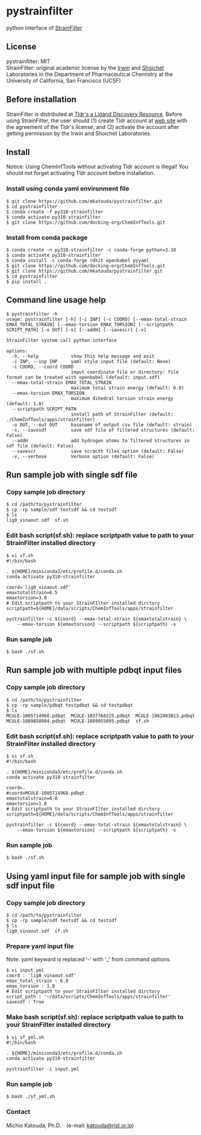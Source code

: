 # pystrainfilter
python interface of [StrainFilter](https://wiki.docking.org/index.php/Strain_Filtering)

## License
pystrainfilter: MIT    
StrainFilter: original academic license by the [Irwin](https://irwinlab.compbio.ucsf.edu/) and [Shoichet](https://bkslab.org/) Laboratories in the Department of Pharmaceutical Chemistry at the University of California, San Francisco (UCSF)

## Before installation
StrainFilter is distributed at [Tldr's a Ligand Discovery Resource](https://tldr.docking.org/). Before using StrainFilter, the user should (1) create Tldr account at [web site](https://tldr.docking.org/) with the agreement of the Tldr's license, and (2) activate the account after getting permission by the Irwin and Shoichet Laboratories.   

## Install
Notice: Using ChemInfTools without activating Tldr account is illegal! You should not forget activating Tldr account before installation.

### Install using conda yaml environment file
```
$ git clone https://github.com/mkatouda/pystrainfilter.git
$ cd pystrainfilter
$ conda create -f py310-strainfilter
$ conda activate py310-strainfilter
$ git clone https://github.com/docking-org/ChemInfTools.git
```

### Install from conda package
```
$ conda create -n py310-strainfilter -c conda-forge python=3.10
$ conda activate py310-strainfilter
$ conda install -c conda-forge rdkit openbabel pyyaml
$ git clone https://github.com/docking-org/ChemInfTools.git
$ git clone https://github.com/mkatouda/pystrainfilter.git
$ cd pystrainfilter
$ pip install .
```

## Command line usage help
```
$ pystrainfilter -h
usage: pystrainfilter [-h] [-i INP] [-c COORD] [--emax-total-strain EMAX_TOTAL_STRAIN] [--emax-torsion EMAX_TORSION] [--scriptpath SCRIPT_PATH] [-o OUT] [-s] [--addH] [--savescr] [-v]

StrainFilter system call python interface

options:
  -h, --help            show this help message and exit
  -i INP, --inp INP     yaml style input file (default: None)
  -c COORD, --coord COORD
                        input coordinate file or directory: file format can be treated with openbabel (default: input.sdf)
  --emax-total-strain EMAX_TOTAL_STRAIN
                        maximum total strain energy (default: 6.0)
  --emax-torsion EMAX_TORSION
                        maximum dihedral torsion strain energy (default: 1.8)
  --scriptpath SCRIPT_PATH
                        install path of StrainFilter (default: ./ChemInfTools/apps/strainfilter)
  -o OUT, --out OUT     basename of output csv file (default: strain)
  -s, --savesdf         save sdf file of filtered structures (default: False)
  --addH                add hydrogen atoms to filtered structures in sdf file (default: False)
  --savescr             save scracth files option (default: False)
  -v, --verbose         Verbose option (default: False)
```

## Run sample job with single sdf file
### Copy sample job directory
```
$ cd /path/to/pystrainfilter
$ cp -rp sample/sdf testsdf && cd testsdf
$ ls
lig0_vinaout.sdf  sf.sh
```

### Edit bash script(sf.sh): replace scriptpath value to path to your StrainFilter installed directory
```
$ vi sf.sh
#!/bin/bash

. ${HOME}/miniconda3/etc/profile.d/conda.sh
conda activate py310-strainfilter

coord='lig0_vinaout.sdf'
emaxtotalstrain=6.5
emaxtorsion=3.0
# Edit scriptpath to your StrainFIlter installed dirctory
scriptpath=${HOME}/data/scripts/ChemInfTools/apps/strainfilter

pystrainfilter -c ${coord} --emax-total-strain ${emaxtotalstrain} \
    --emax-torsion ${emaxtorsion} --scriptpath ${scriptpath} -s
```

### Run sample job
```
$ bash ./sf.sh
```

## Run sample job with multiple pdbqt input files
### Copy sample job directory
```
$ cd /path/to/pystrainfilter
$ cp -rp sample/pdbqt testpdbqt && cd testpdbqt
$ ls
MCULE-1005714968.pdbqt	MCULE-1037768225.pdbqt	MCULE-1062803813.pdbqt	MCULE-1089858904.pdbqt	MCULE-1089955095.pdbqt	sf.sh
```

### Edit bash script(sf.sh): replace scriptpath value to path to your StrainFilter installed directory

```
$ vi sf.sh
#!/bin/bash

. ${HOME}/miniconda3/etc/profile.d/conda.sh
conda activate py310-strainfilter

coord=.
#coord=MCULE-1005714968.pdbqt
emaxtotalstrain=6.0
emaxtorsion=1.8
# Edit scriptpath to your StrainFIlter installed dirctory
scriptpath=${HOME}/data/scripts/ChemInfTools/apps/strainfilter

pystrainfilter -c ${coord} --emax-total-strain ${emaxtotalstrain} \
    --emax-torsion ${emaxtorsion} --scriptpath ${scriptpath} -s
```

### Run sample job
```
$ bash ./sf.sh
```

## Using yaml input file for sample job with single sdf input file
### Copy sample job directory
```
$ cd /path/to/pystrainfilter
$ cp -rp sample/sdf testsdf && cd testsdf
$ ls
lig0_vinaout.sdf  sf.sh
```

### Prepare yaml input file
Note: yaml keyward is replaced '-' with '_' from command options.

```
$ vi input.yml
coord : 'lig0_vinaout.sdf'
emax_total_strain : 6.0
emax_torsion : 1.8
# Edit scriptpath to your StrainFIlter installed dirctory
script_path : '~/data/scripts/ChemInfTools/apps/strainfilter'
savesdf : True
```

### Make bash script(sf.sh): replace scriptpath value to path to your StrainFilter installed directory

```
$ vi sf_yml.sh
#!/bin/bash

. ${HOME}/miniconda3/etc/profile.d/conda.sh
conda activate py310-strainfilter

pystrainfilter -i input.yml
```

### Run sample job
```
$ bash ./sf_yml.sh
```

### Contact
Michio Katouda, Ph.D.　(e-mail: [katouda@rist.or.jp](<mailto:katouda@rist.or.jp>))
